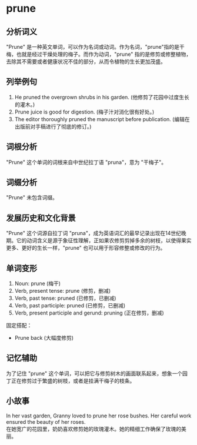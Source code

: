 # prune

## 分析词义

  

"Prune" 是一种英文单词，可以作为名词或动词。作为名词，"prune"指的是干梅，也就是经过干燥处理的梅子。而作为动词，"prune" 指的是修剪或修整植物，去除其不需要或者健康状况不佳的部分，从而令植物的生长更加茂盛。

  

## 列举例句

  

1.  He pruned the overgrown shrubs in his garden. (他修剪了花园中过度生长的灌木。)
2.  Prune juice is good for digestion. (梅子汁对消化很有好处。)
3.  The editor thoroughly pruned the manuscript before publication. (编辑在出版前对手稿进行了彻底的修订。)

  

## 词根分析

  

"Prune" 这个单词的词根来自中世纪拉丁语 "pruna"，意为 "干梅子"。

  

## 词缀分析

  

"Prune" 未包含词缀。

  

## 发展历史和文化背景

  

"Prune" 这个词源自拉丁词 "pruna"，成为英语词汇的最早记录出现在14世纪晚期。它的动词含义是源于象征性理解，正如果农修剪剪掉多余的树枝，以使得果实更多、更好的生长一样，"prune" 也可以用于形容修整或修改的行为。

  

## 单词变形

  

1.  Noun: prune (梅干)
2.  Verb, present tense: prune (修剪，删减)
3.  Verb, past tense: pruned (已修剪，已删减)
4.  Verb, past participle: pruned (已修剪，已删减)
5.  Verb, present participle and gerund: pruning (正在修剪，删减)

  

固定搭配：

  

*   Prune back (大幅度修剪)

  

## 记忆辅助

  

为了记住 "prune" 这个单词，可以把它与修剪树木的画面联系起来，想象一个园丁正在修剪过于繁盛的树枝，或者是挂满干梅子的枝条。

  

## 小故事

  

In her vast garden, Granny loved to prune her rose bushes. Her careful work ensured the beauty of her roses.  
在她宽广的花园里，奶奶喜欢修剪她的玫瑰灌木。她的精细工作确保了玫瑰的美丽。
